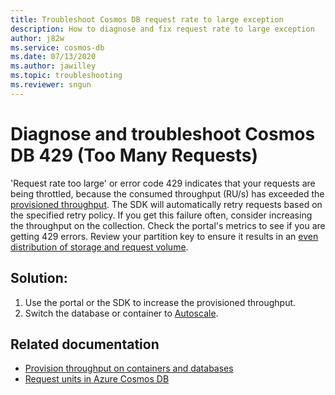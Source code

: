 ```yaml
---
title: Troubleshoot Cosmos DB request rate to large exception
description: How to diagnose and fix request rate to large exception
author: j82w
ms.service: cosmos-db
ms.date: 07/13/2020
ms.author: jawilley
ms.topic: troubleshooting
ms.reviewer: sngun
---
```


# Diagnose and troubleshoot Cosmos DB 429 (Too Many Requests)

'Request rate too large' or error code 429 indicates that your requests are being throttled, because the consumed throughput (RU/s) has exceeded the [provisioned throughput](set-throughput.md). The SDK will automatically retry requests based on the specified retry policy. If you get this failure often, consider increasing the throughput on the collection. Check the portal's metrics to see if you are getting 429 errors. Review your partition key to ensure it results in an [even distribution of storage and request volume](partition-data.md).

## Solution:

1. Use the portal or the SDK to increase the provisioned throughput.
2. Switch the database or container to [Autoscale](provision-throughput-autoscale.md).

## Related documentation
* [Provision throughput on containers and databases](https://docs.microsoft.com/azure/cosmos-db/set-throughput)
* [Request units in Azure Cosmos DB](request-units.md)
